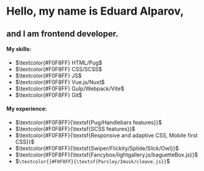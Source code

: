 # Hello, my name is Eduard Alparov,
## and I am frontend developer.

#### My skills:

- $\textcolor{#F0F8FF} HTML/Pug$
- $\textcolor{#F0F8FF} CSS/SCSS$
- $\textcolor{#F0F8FF} JS$
- $\textcolor{#F0F8FF} Vue.js/Nuxt$ 
- $\textcolor{#F0F8FF} Gulp/Webpack/Vite$ 
- $\textcolor{#F0F8FF} Git$ 

#### My experience:
- $`\textcolor{#F0F8FF}{\textsf{Pug/Handlebars features}}`$
- $`\textcolor{#F0F8FF}{\textsf{SCSS features}}`$
- $`\textcolor{#F0F8FF}{\textsf{Responsive and adaptive CSS, Mobile first CSS}}`$
- $`\textcolor{#F0F8FF}{\textsf{Swiper/Flickity/Splide/Slick/Owl}}`$
- $`\textcolor{#F0F8FF}{\textsf{Fancybox/lightgallery.js/baguetteBox.js}}`$
- $`\textcolor{{#F0F8FF}{\textsf{Parsley/Imusk/cleave.js}}`$
